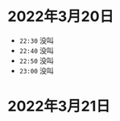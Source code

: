 2022年3月20日
===========================
-  `22:30` 没叫
-  `22:40` 没叫
-  `22:50` 没叫
-  `23:00` 没叫

2022年3月21日
===========================
